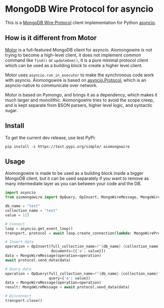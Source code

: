 # MongoDB Wire Protocol for asyncio

This is a [MongoDB Wire Protocol](https://docs.mongodb.com/manual/reference/mongodb-wire-protocol)
client implementation for Python [asyncio](https://docs.python.org/3/library/asyncio.html).

## How is it different from Motor

[Motor](https://github.com/mongodb/motor) is a full-featured MongoDB client for asyncio. Aiomongowire is not trying to
become a high-level client, it does not implement common command like `find()` or `updateOne()`, it is a pure minimal
protocol client which can be used as a building block to create a higher level client.

Motor uses `asyncio.run_in_executor` to make the synchronous code work with asyncio. Aiomongowire is based
on [asyncio.Protocol](https://docs.python.org/3/library/asyncio-protocol.html), which is an asyncio-native to
communicate over network.

Motor is based on Pymongo, and brings it as a dependency, which makes it much larger and monolithic. Aiomongowire tries
to avoid the scope creep, and is kept separate from BSON parsers, higher level logic, and syntactic sugar.

## Install

To get the current dev release, use test PyPi:

```
pip install -i https://test.pypi.org/simple/ aiomongowire
```

## Usage

Aiomongowire is made to be used as a building block inside a bigger MongoDB client, but it can be used separately if you
want to remove as many intermediate layer as you can between your code and the DB.

```python
import asyncio
from aiomongowire import OpQuery, OpInsert, MongoWireMessage, MongoWireProtocol

db_name = "test"
collection_name = "test"
value = 123

# Connect
loop = asyncio.get_event_loop()
transport, protocol = await loop.create_connection(lambda: MongoWireProtocol(), '127.0.0.1', 27017)

# Insert data
operation = OpInsert(full_collection_name=f"{db_name}.{collection_name}", 
                     documents=[{'a': value}])
data = MongoWireMessage(operation=operation)
await protocol.send_data(data)

# Query data
operation = OpQuery(full_collection_name=f"{db_name}.{collection_name}",
                    query={'a': value})
data = MongoWireMessage(operation=operation)
result: MongoWireMessage = await protocol.send_data(data)

# Disconnect
transport.close()
```